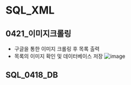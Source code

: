 # SQL_XML

## 0421_이미지크롤링
- 구글을 통한 이미지 크롤링 후 목록 출력
- 목록의 이미지 확인 및 데이터베이스 저장
![image](https://github.com/jh226/BIT-Academy/assets/136438531/8b1c29fc-fce3-4999-a8ce-b2196bf649df)

## SQL_0418_DB
